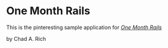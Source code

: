 # One Month Rails

This is the pinteresting sample application for 
[*One Month Rails*](http://onemonthrails.com)

by Chad A. Rich